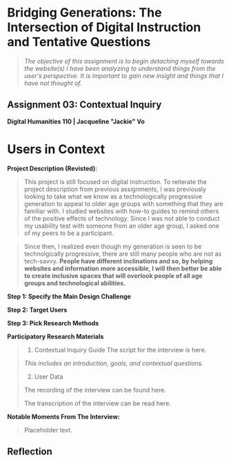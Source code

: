 # Bridging Generations: The Intersection of Digital Instruction and Tentative Questions

> *The objective of this assignment is to begin detaching myself towards the website(s) I have been analyzing to understand things from the user's perspective. It is important to gain new insight and things that I have not thought of.*
 
## Assignment 03: Contextual Inquiry ##
__Digital Humanities 110 | Jacqueline "Jackie" Vo__

# Users in Context #

**Project Description (Revisted)**: 

> This project is still focused on digital instruction. To reiterate the project description from previous assignments, I was previously looking to take what we know as a technologically progressive generation to appeal to older age groups with something that they are familiar with. I studied websites with how-to guides to remind others of the positive effects of technology. Since I was not able to conduct my usability test with someone from an older age group, I asked one of my peers to be a participant. 

> Since then, I realized even though my generation is seen to be technolgically progressive, there are still many people who are not as tech-savvy. **People have different inclinations and so, by helping websites and information more accessible, I will then better be able to create inclusive spaces that will overlook people of all age groups and technological abilities.**

**Step 1: Specify the Main Design Challenge** 

**Step 2: Target Users** 

**Step 3: Pick Research Methods** 

**Participatory Research Materials** 
> 1. Contextual Inquiry Guide
> The script for the interview is here. 
> 
> *This includes an introduction, goals, and contextual questions.*
> 
> 2. User Data
> 
> The recording of the interview can be found here.
> 
> The transcription of the interview can be read here.

**Notable Moments From The Interview:**

> Placeholder text.

## Reflection ##
